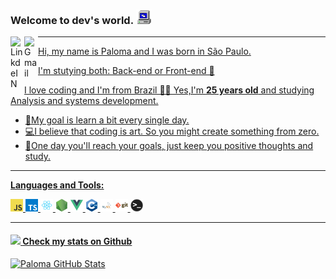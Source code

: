 ### Welcome to dev's world. <img src="https://github.com/TheDudeThatCode/TheDudeThatCode/blob/master/Assets/PC.gif" width="25px">

<a target="_blank" href="https://www.linkedin.com/in/plvilarins/">
  <img align="left" alt="LinkdeIN" width="22px" src="https://cdn.jsdelivr.net/npm/simple-icons@v3/icons/linkedin.svg" />
</a>
<a target="_blank" href="mailto:paloma.vilarins@gmail.com">
  <img align="left" alt="Gmail" width="22px" src="https://cdn.jsdelivr.net/npm/simple-icons@v3/icons/gmail.svg" />

---

Hi, my name is Paloma and I was born in São Paulo.

I'm stutying both: Back-end or Front-end 💯

I love coding and I'm from Brazil 👩‍💻 Yes,I'm **25 years old** and studying Analysis and systems development.

- 📓My goal is learn a bit every single day.
- 💻I believe that coding is art. So you might create something from zero.
- 🚀One day you'll reach your goals, just keep you positive thoughts and study.

---

**Languages and Tools:**

<code><img height="20" src="https://raw.githubusercontent.com/github/explore/80688e429a7d4ef2fca1e82350fe8e3517d3494d/topics/javascript/javascript.png"></code>
<code><img height="20" src="https://raw.githubusercontent.com/github/explore/80688e429a7d4ef2fca1e82350fe8e3517d3494d/topics/typescript/typescript.png"></code>
<code><img height="20" src="https://raw.githubusercontent.com/github/explore/80688e429a7d4ef2fca1e82350fe8e3517d3494d/topics/react/react.png"></code>
<code><img height="20" src="https://raw.githubusercontent.com/github/explore/80688e429a7d4ef2fca1e82350fe8e3517d3494d/topics/nodejs/nodejs.png"></code>
<code><img height="20" src="https://raw.githubusercontent.com/github/explore/80688e429a7d4ef2fca1e82350fe8e3517d3494d/topics/vue/vue.png"></code>
<code><img height="20" src="https://raw.githubusercontent.com/github/explore/80688e429a7d4ef2fca1e82350fe8e3517d3494d/topics/cpp/cpp.png"></code>
<code><img height="20" src="https://raw.githubusercontent.com/github/explore/80688e429a7d4ef2fca1e82350fe8e3517d3494d/topics/mysql/mysql.png"></code>
<code><img height="20" src="https://raw.githubusercontent.com/github/explore/80688e429a7d4ef2fca1e82350fe8e3517d3494d/topics/git/git.png"></code>
<code><img height="20" src="https://raw.githubusercontent.com/github/explore/80688e429a7d4ef2fca1e82350fe8e3517d3494d/topics/terminal/terminal.png"></code>

---

#### <img src="https://media.giphy.com/media/VgCDAzcKvsR6OM0uWg/giphy.gif" width="50"> Check my stats on Github

![Paloma GitHub Stats](https://github-readme-stats.vercel.app/api?username=palomavila&show_icons=true)
